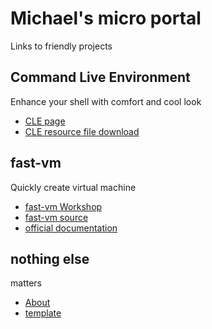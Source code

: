 # Michael's micro portal
Links to friendly projects

## Command Live Environment
Enhance your shell with comfort and cool look

* [CLE page](CLE)
* [CLE resource file download](https://git.io/clerc)

## fast-vm
Quickly create virtual machine

* [fast-vm Workshop](fastvm-workshop)
* [fast-vm source](https://github.com/OndrejHome/fast-vm)
* [official documentation](https://www.famera.cz/blog/fast-vm/user_guide.html)

## nothing else
matters
* [About](./about.html)
* [template](./template.html)

